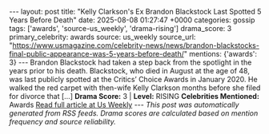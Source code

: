 --- layout: post title: "Kelly Clarkson's Ex Brandon Blackstock Last Spotted 5 Years Before Death" date: 2025-08-08 01:27:47 +0000 categories: gossip tags: ['awards', 'source-us_weekly', 'drama-rising'] drama_score: 3 primary_celebrity: awards source: us_weekly source_url: "https://www.usmagazine.com/celebrity-news/news/brandon-blackstocks-final-public-appearance-was-5-years-before-death/" mentions: {'awards': 3} --- Brandon Blackstock had taken a step back from the spotlight in the years prior to his death. Blackstock, who died in August at the age of 48, was last publicly spotted at the Critics’ Choice Awards in January 2020. He walked the red carpet with then-wife Kelly Clarkson months before she filed for divorce that […] **Drama Score:** 3 | **Level:** RISING **Celebrities Mentioned:** Awards [Read full article at Us Weekly](https://www.usmagazine.com/celebrity-news/news/brandon-blackstocks-final-public-appearance-was-5-years-before-death/) --- *This post was automatically generated from RSS feeds. Drama scores are calculated based on mention frequency and source reliability.*